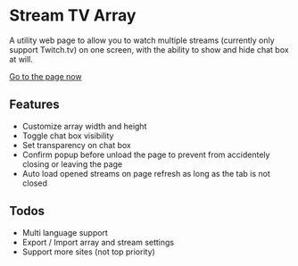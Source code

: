 # Stream TV Array

A utility web page to allow you to watch multiple streams (currently only support Twitch.tv) on one screen, with the ability to show and hide chat box at will.

[Go to the page now](https://fsworld009.github.io/StreamTvArray/)


## Features
- Customize array width and height
- Toggle chat box visibility
- Set transparency on chat box
- Confirm popup before unload the page to prevent from accidentely closing or leaving the page
- Auto load opened streams on page refresh as long as the tab is not closed

## Todos
- Multi language support
- Export / Import array and stream settings
- Support more sites (not top priority)